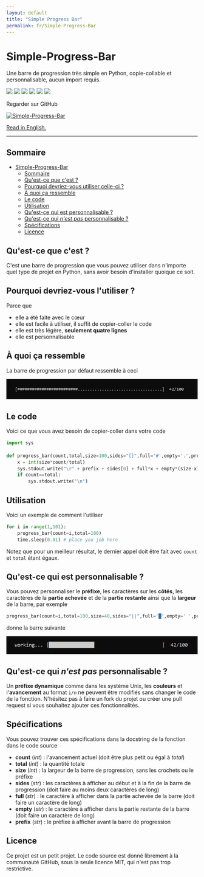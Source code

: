 ```yaml
---
layout: default
title: "Simple Progress Bar"
permalink: fr/Simple-Progress-Bar
---
```


# Simple-Progress-Bar
Une barre de progression très simple en Python, copie-collable et personnalisable, aucun import requis.

![](https://img.shields.io/badge/status-Finished-green) ![](https://img.shields.io/github/license/Relex12/Simple-Progress-Bar) ![](https://img.shields.io/github/repo-size/Relex12/Simple-Progress-Bar) ![](https://img.shields.io/github/languages/top/Relex12/Simple-Progress-Bar) ![](https://img.shields.io/github/last-commit/Relex12/Simple-Progress-Bar) ![](https://img.shields.io/github/stars/Relex12/Simple-Progress-Bar)

Regarder sur GitHub

[![Simple-Progress-Bar](https://github-readme-stats.vercel.app/api/pin/?username=Relex12&repo=Simple-Progress-Bar)](https://github.com/Relex12/Simple-Progress-Bar)

[Read in English.](https://relex12.github.io/Simple-Progress-Bar)

---

## Sommaire

* [Simple-Progress-Bar](#simple-progress-bar)
    * [Sommaire](#sommaire)
    * [Qu'est-ce que c'est ?](#qu'est-ce-que-c'est-)
    * [Pourquoi devriez-vous utiliser celle-ci ?](#pourquoi-devriez-vous-utiliser-celle-ci-)
    * [À quoi ça ressemble](#à-quoi-ça-ressemble)
    * [Le code](#le-code)
    * [Utilisation](#utilisation)
    * [Qu'est-ce qui est personnalisable ?](#qu'est-ce-qui-est-personnalisable-)
    * [Qu'est-ce qui *n'est pas* personnalisable ?](#qu'est-ce-qui-n'est-pas-personnalisable-)
    * [Spécifications](#spécifications)
    * [Licence](#licence)

<!-- table of contents created by Adrian Bonnet, see https://Relex12.github.io/Markdown-Table-of-Contents for more -->



## Qu'est-ce que c'est ?

C'est une barre de progression que vous pouvez utiliser dans n'importe quel type de projet en Python, sans avoir besoin d'installer quoique ce soit.



## Pourquoi devriez-vous l'utiliser ?

Parce que

*   elle a été faite avec le cœur
*   elle est facile à utiliser, il suffit de copier-coller le code
*   elle est très légère, **seulement quatre lignes**
*   elle est personnalisable



## À quoi ça ressemble

La barre de progression par défaut ressemble à ceci

![default bar](https://raw.githubusercontent.com/Relex12/Simple-Progress-Bar/main/img/default_bar.png)



## Le code

Voici ce que vous avez besoin de copier-coller dans votre code

```python
import sys

def progress_bar(count,total,size=100,sides="[]",full='#',empty='.',prefix=""):
    x = int(size*count/total)
    sys.stdout.write("\r" + prefix + sides[0] + full*x + empty*(size-x) + sides[1] + ' ' + str(count).rjust(len(str(total)),' ')+"/"+str(total))
    if count==total:
        sys.stdout.write("\n")
```



## Utilisation

Voici un exemple de comment l'utiliser

```python
for i in range(1,101):
	progress_bar(count=i,total=100)
    time.sleep(0.01) # place you job here
```

Notez que pour un meilleur résultat, le dernier appel doit être fait avec `count` et `total` étant égaux.



## Qu'est-ce qui est personnalisable ?

Vous pouvez personnaliser le **préfixe**, les caractères sur les **côtés**, les caractères de la **partie achevée** et de la **partie restante** ainsi que la **largeur** de la barre, par exemple

```python
progress_bar(count=i,total=100,size=40,sides="||",full='█',empty=' ',prefix="working...")
```

donne la barre suivante

![custom bar](https://raw.githubusercontent.com/Relex12/Simple-Progress-Bar/main/img/custom_bar.png)



## Qu'est-ce qui *n'est pas* personnalisable ?

Un **préfixe dynamique** comme dans les système Unix, les **couleurs** et l'**avancement** au format `i/n` ne peuvent être modifiés sans changer le code de la fonction. N'hésitez pas à faire un fork du projet ou créer une pull request si vous souhaitez ajouter ces fonctionnalités.



## Spécifications

Vous pouvez trouver ces spécifications dans la docstring de la fonction dans le code source

* **count** (*int*) : l'avancement actuel (doit être plus petit ou égal à *total*)
* **total** (*int*) : la quantité totale
* **size** (*int*) : la largeur de la barre de progression, sans les crochets ou le préfixe
* **sides** (*str*) : les caractères à afficher au début et à la fin de la barre de progression (doit faire au moins deux caractères de long)
* **full** (*str*) : le caractère à afficher dans la partie achevée de la barre (doit faire un caractère de long)
* **empty** (*str*) : le caractère à afficher dans la partie restante de la barre (doit faire un caractère de long)
* **prefix** (*str*) : le préfixe à afficher avant la barre de progression



## Licence

Ce projet est un petit projet. Le code source est donné librement à la communauté GitHub, sous la seule licence MIT, qui n'est pas trop restrictive.
